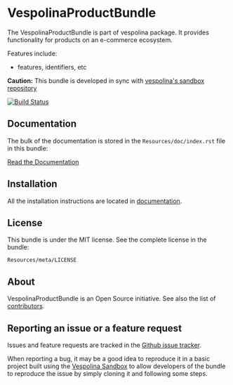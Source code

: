 VespolinaProductBundle
======================

The VespolinaProductBundle is part of vespolina package.
It provides functionality for products on an e-commerce ecosystem.

Features include:

- features, identifiers, etc


**Caution:** This bundle is developed in sync with [vespolina's sandbox repository](https://github.com/vespolina/vespolina_sandbox)

[![Build Status](https://secure.travis-ci.org/cordoval/VespolinaProductBundle.png)](http://travis-ci.org/cordoval/VespolinaProductBundle)

Documentation
-------------

The bulk of the documentation is stored in the `Resources/doc/index.rst`
file in this bundle:

[Read the Documentation](https://github.com/vespolina/VespolinaProductBundle/blob/master/Resources/doc/index.rst)

Installation
------------

All the installation instructions are located in [documentation](https://github.com/vespolina/VespolinaProductBundle/blob/master/Resources/doc/index.rst).

License
-------

This bundle is under the MIT license. See the complete license in the bundle:

    Resources/meta/LICENSE

About
-----

VespolinaProductBundle is an Open Source initiative.
See also the list of [contributors](https://github.com/vespolina/VespolinaProductBundle/contributors).

Reporting an issue or a feature request
---------------------------------------

Issues and feature requests are tracked in the [Github issue tracker](https://github.com/vespolina/VespolinaProductBundle/issues).

When reporting a bug, it may be a good idea to reproduce it in a basic project
built using the [Vespolina Sandbox](https://github.com/vespolina/vespolina_sandbox)
to allow developers of the bundle to reproduce the issue by simply cloning it
and following some steps.